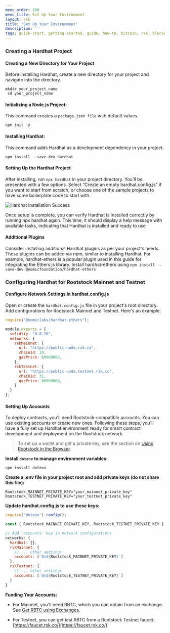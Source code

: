 ```yaml
---
menu_order: 100
menu_title: Set Up Your Environment
layout: rsk
title: 'Set Up Your Environment'
description: ''
tags: quick-start, getting-started, guide, how-to, bitcoin, rsk, blockchain
---
```


### Creating a Hardhat Project

#### Creating a New Directory for Your Project

Before installing Hardhat, create a new directory for your project and navigate into the directory.

```shell
mkdir your_project_name
 cd your_project_name
```

#### Initializing a Node.js Project:

This command creates a `package.json file` with default values.

```shell
npm init -y
```

#### Installing Hardhat:

This command adds Hardhat as a development dependency in your project.

```shell
npm install --save-dev hardhat
```

#### Setting Up the Hardhat Project

After installing, run `npx hardhat` in your project directory. You'll be presented with a few options. Select “Create an empty hardhat.config.js” if you want to start from scratch, or choose one of the sample projects to have some boilerplate code to start with.

![Hardhat Installation Success](/assets/img/guides/quickstart/getting-started/install-success.png)

Once setup is complete, you can verify Hardhat is installed correctly by running npx hardhat again. This time, it should display a help message with available tasks, indicating that Hardhat is installed and ready to use.

#### Additional Plugins

Consider installing additional Hardhat plugins as per your project's needs. These plugins can be added via npm, similar to installing Hardhat. 
For example, hardhat-ethers is a popular plugin used in this guide for integrating the Ethers.js library.
Install hardhat-ethers using `npm install --save-dev @nomicfoundation/hardhat-ethers`

### Configuring Hardhat for Rootstock Mainnet and Testnet

#### Configure Network Settings in hardhat.config.js
Open or create the `hardhat.config.js` file in your project's root directory. Add configurations for Rootstock Mainnet and Testnet. Here's an example:

```js
require("@nomiclabs/hardhat-ethers");

module.exports = {
  solidity: "0.8.20",
  networks: {
    rskMainnet: {
      url: "https://public-node.rsk.co",
      chainId: 30,
      gasPrice: 60000000,
    },
    rskTestnet: {
      url: "https://public-node.testnet.rsk.co",
      chainId: 31,
      gasPrice: 60000000,
    }
  }
};
```

#### Setting Up Accounts

To deploy contracts, you'll need Rootstock-compatible accounts. You can use existing accounts or create new ones.
Following these steps, you'll have a fully set up Hardhat environment ready for smart contract development and deployment on the Rootstock network.
> To set up a wallet and get a private key, see the section on [Using Rootstock in the Browser](https://dev.rootstock.io/guides/quickstart/browser/#private-keys-and-public-keys).

**Install `dotenv` to manage environment variables:**

```shell
npm install dotenv
```

**Create a .env file in your project root and add private keys (do not share this file):**

```
Rootstock_MAINNET_PRIVATE_KEY="your_mainnet_private_key"
Rootstock_TESTNET_PRIVATE_KEY="your_testnet_private_key"
```

**Update hardhat.config.js to use these keys:**

```js
require('dotenv').config();

const { Rootstock_MAINNET_PRIVATE_KEY, Rootstock_TESTNET_PRIVATE_KEY } = process.env;

// Add 'accounts' key in network configurations
networks: {
  hardhat: {},
  rskMainnet: {
    // ... other settings
    accounts: [`0x${Rootstock_MAINNET_PRIVATE_KEY}`]
  },
  rskTestnet: {
    // ... other settings
    accounts: [`0x${Rootstock_TESTNET_PRIVATE_KEY}`]
  }
}
```

**Funding Your Accounts:**

- For Mainnet, you'll need RBTC, which you can obtain from an exchange. See [Get RBTC using Exchanges](https://dev.rootstock.io/guides/get-crypto-on-rsk/rbtc-exchanges/).

- For Testnet, you can get test RBTC from a Rootstock Testnet faucet: [https://faucet.rsk.co/](https://faucet.rsk.co/)
